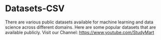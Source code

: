 # Datasets-CSV
There are various public datasets available for machine learning and data science across different domains. Here are some popular datasets that are available publicly. Visit our Channel: https://www.youtube.com/StudyMart
